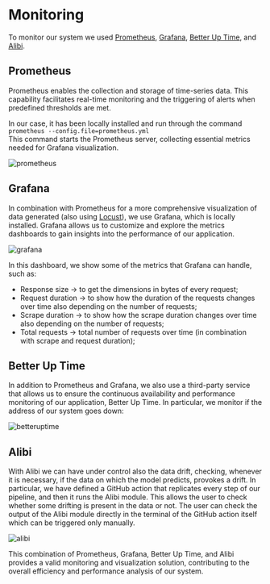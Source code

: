 # Monitoring
To monitor our system we used [Prometheus](https://prometheus.io/), [Grafana](https://grafana.com/), [Better Up Time](https://betterstack.com/uptime), and [Alibi](https://docs.seldon.io/projects/alibi-detect/en/latest/).

## Prometheus
Prometheus enables the collection and storage of time-series data. This capability facilitates real-time monitoring and the triggering of alerts when predefined thresholds are met. 

In our case, it has been locally installed and run through the command
    ```
    prometheus --config.file=prometheus.yml
    ``` \
This command starts the Prometheus server, collecting essential metrics needed for Grafana visualization.

![prometheus](https://github.com/se4ai2324-uniba/GHIPrediction/assets/48125720/dd620f34-8b4b-4d0c-9f9a-cb493ffebb7d)

## Grafana
In combination with Prometheus for a more comprehensive visualization of data generated (also using [Locust](https://locust.io/)), we use Grafana, which is locally installed. 
Grafana allows us to customize and explore the metrics dashboards to gain insights into the performance of our application.

![grafana](https://github.com/se4ai2324-uniba/GHIPrediction/assets/48125720/b3606fd2-508c-479d-b715-f1c88840abec)

In this dashboard, we show some of the metrics that Grafana can handle, such as: 	
* Response size	    -> to get the dimensions in bytes of every request;
* Request duration	-> to show how the duration of the requests changes over time also depending on the number of requests;
* Scrape duration   -> to show how the scrape duration changes over time also depending on the number of requests;
* Total requests	-> total number of requests over time (in combination with scrape and request duration);

## Better Up Time
In addition to Prometheus and Grafana, we also use a third-party service that allows us to ensure the continuous availability and performance monitoring of our application, Better Up Time.
In particular, we monitor if the address of our system goes down:
 
![betteruptime](https://github.com/se4ai2324-uniba/GHIPrediction/assets/48125720/9880b2c3-8b98-4d63-bf74-3ccd481b8936)

## Alibi
With Alibi we can have under control also the data drift, checking, whenever it is necessary, if the data on which the model predicts, provokes a drift.
In particular, we have defined a GitHub action that replicates every step of our pipeline, and then it runs the Alibi module. This allows the user to check whether some drifting is present in the data or not. The user can check the output of the Alibi module directly in the terminal of the GitHub action itself which can be triggered only manually.

![alibi](https://github.com/se4ai2324-uniba/GHIPrediction/assets/48125720/a773d7f9-892d-4377-834d-b5d917680c65)


 This combination of Prometheus, Grafana, Better Up Time, and Alibi provides a valid monitoring and visualization solution, contributing to the overall efficiency and performance analysis of our system.
